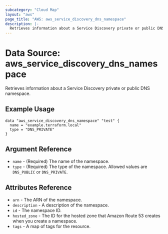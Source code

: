 ```yaml
---
subcategory: "Cloud Map"
layout: "aws"
page_title: "AWS: aws_service_discovery_dns_namespace"
description: |-
  Retrieves information about a Service Discovery private or public DNS namespace.
---
```


# Data Source: aws_service_discovery_dns_namespace

Retrieves information about a Service Discovery private or public DNS namespace.

## Example Usage

```hcl
data "aws_service_discovery_dns_namespace" "test" {
  name = "example.terraform.local"
  type = "DNS_PRIVATE"
}
```

## Argument Reference

* `name` - (Required) The name of the namespace.
* `type` - (Required) The type of the namespace. Allowed values are `DNS_PUBLIC` or `DNS_PRIVATE`.

## Attributes Reference

* `arn` - The ARN of the namespace.
* `description` - A description of the namespace.
* `id` - The namespace ID.
* `hosted_zone` - The ID for the hosted zone that Amazon Route 53 creates when you create a namespace.
* `tags` - A map of tags for the resource.
